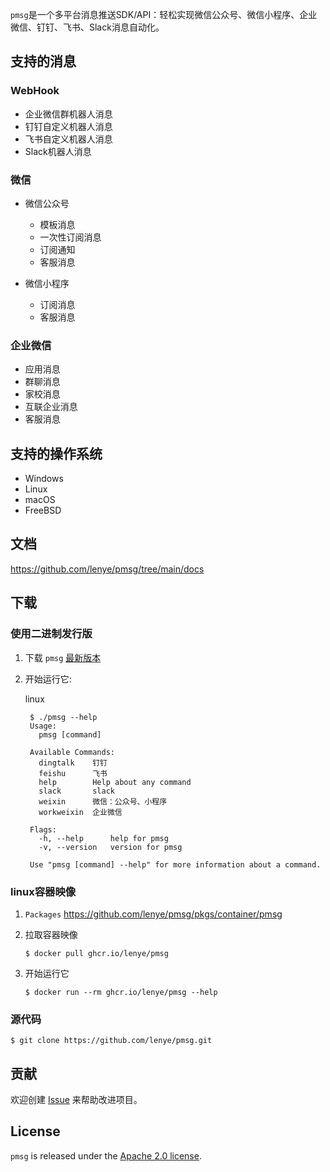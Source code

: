 `pmsg`是一个多平台消息推送SDK/API：轻松实现微信公众号、微信小程序、企业微信、钉钉、飞书、Slack消息自动化。

## 支持的消息

### WebHook

* 企业微信群机器人消息
* 钉钉自定义机器人消息
* 飞书自定义机器人消息
* Slack机器人消息

### 微信

* 微信公众号
    * 模板消息
    * 一次性订阅消息
    * 订阅通知
    * 客服消息

* 微信小程序
    * 订阅消息
    * 客服消息

### 企业微信

* 应用消息
* 群聊消息
* 家校消息
* 互联企业消息
* 客服消息

## 支持的操作系统

* Windows
* Linux
* macOS
* FreeBSD

## 文档

https://github.com/lenye/pmsg/tree/main/docs

## 下载

### 使用二进制发行版

1. 下载 `pmsg` [最新版本](https://github.com/lenye/pmsg/releases)

1. 开始运行它:

   linux

   ```shell
    $ ./pmsg --help
    Usage:
      pmsg [command]
    
    Available Commands:
      dingtalk    钉钉
      feishu      飞书
      help        Help about any command
      slack       slack
      weixin      微信：公众号、小程序
      workweixin  企业微信
    
    Flags:
      -h, --help      help for pmsg
      -v, --version   version for pmsg
    
    Use "pmsg [command] --help" for more information about a command.   
   ```

### linux容器映像

1. `Packages` https://github.com/lenye/pmsg/pkgs/container/pmsg

1. 拉取容器映像
   ```shell
   $ docker pull ghcr.io/lenye/pmsg
   ```

1. 开始运行它
   ```shell
   $ docker run --rm ghcr.io/lenye/pmsg --help
   ```

### 源代码

```shell
$ git clone https://github.com/lenye/pmsg.git
```

## 贡献

欢迎创建 [Issue](https://github.com/lenye/pmsg/issues) 来帮助改进项目。

## License

`pmsg` is released under the [Apache 2.0 license](https://github.com/lenye/pmsg/blob/main/LICENSE).